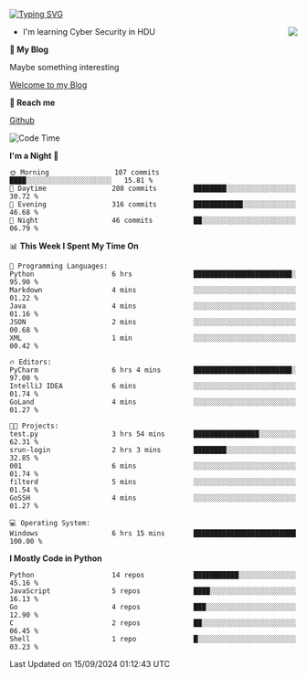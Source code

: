 [![Typing SVG](https://readme-typing-svg.herokuapp.com?font=Fira+Code&pause=1000&random=false&width=450&height=60&lines=Hello+%F0%9F%91%8B%F0%9F%8F%BB;I'm+JBNRZ)](https://git.io/typing-svg)

<a href="#">
  <img align="right" src="https://github-readme-stats.vercel.app/api?username=JBNRZ&show_icons=true&bg_color=15,f2f7fd,E0EAFC" />
</a>

- I'm learning Cyber Security in HDU

 **🌱 My Blog**

Maybe something interesting

[Welcome to my Blog](https://jbnrz.com.cn/)

 **💬 Reach me** 

[Github](https://github.com/JBNRZ)


<!--START_SECTION:waka-->
![Code Time](http://img.shields.io/badge/Code%20Time-661%20hrs%2039%20mins-blue)

**I'm a Night 🦉** 

```text
🌞 Morning                107 commits         ████░░░░░░░░░░░░░░░░░░░░░   15.81 % 
🌆 Daytime                208 commits         ████████░░░░░░░░░░░░░░░░░   30.72 % 
🌃 Evening                316 commits         ████████████░░░░░░░░░░░░░   46.68 % 
🌙 Night                  46 commits          ██░░░░░░░░░░░░░░░░░░░░░░░   06.79 % 
```


📊 **This Week I Spent My Time On** 

```text
💬 Programming Languages: 
Python                   6 hrs               ████████████████████████░   95.90 % 
Markdown                 4 mins              ░░░░░░░░░░░░░░░░░░░░░░░░░   01.22 % 
Java                     4 mins              ░░░░░░░░░░░░░░░░░░░░░░░░░   01.16 % 
JSON                     2 mins              ░░░░░░░░░░░░░░░░░░░░░░░░░   00.68 % 
XML                      1 min               ░░░░░░░░░░░░░░░░░░░░░░░░░   00.42 % 

🔥 Editors: 
PyCharm                  6 hrs 4 mins        ████████████████████████░   97.00 % 
IntelliJ IDEA            6 mins              ░░░░░░░░░░░░░░░░░░░░░░░░░   01.74 % 
GoLand                   4 mins              ░░░░░░░░░░░░░░░░░░░░░░░░░   01.27 % 

🐱‍💻 Projects: 
test.py                  3 hrs 54 mins       ████████████████░░░░░░░░░   62.31 % 
srun-login               2 hrs 3 mins        ████████░░░░░░░░░░░░░░░░░   32.85 % 
001                      6 mins              ░░░░░░░░░░░░░░░░░░░░░░░░░   01.74 % 
filterd                  5 mins              ░░░░░░░░░░░░░░░░░░░░░░░░░   01.54 % 
GoSSH                    4 mins              ░░░░░░░░░░░░░░░░░░░░░░░░░   01.27 % 

💻 Operating System: 
Windows                  6 hrs 15 mins       █████████████████████████   100.00 % 
```

**I Mostly Code in Python** 

```text
Python                   14 repos            ███████████░░░░░░░░░░░░░░   45.16 % 
JavaScript               5 repos             ████░░░░░░░░░░░░░░░░░░░░░   16.13 % 
Go                       4 repos             ███░░░░░░░░░░░░░░░░░░░░░░   12.90 % 
C                        2 repos             ██░░░░░░░░░░░░░░░░░░░░░░░   06.45 % 
Shell                    1 repo              █░░░░░░░░░░░░░░░░░░░░░░░░   03.23 % 
```




 Last Updated on 15/09/2024 01:12:43 UTC
<!--END_SECTION:waka-->
